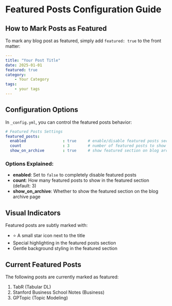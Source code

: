 # Featured Posts Configuration Guide

## How to Mark Posts as Featured

To mark any blog post as featured, simply add `featured: true` to the front matter:

```yaml
---
title: "Your Post Title"
date: 2025-01-01
featured: true
category: 
    - Your Category
tags:
    - your tags
---
```

## Configuration Options

In `_config.yml`, you can control the featured posts behavior:

```yaml
# Featured Posts Settings
featured_posts:
  enabled                : true     # enable/disable featured posts section
  count                  : 3        # number of featured posts to show
  show_on_archive        : true     # show featured section on blog archive page
```

### Options Explained:

- **enabled**: Set to `false` to completely disable featured posts
- **count**: How many featured posts to show in the featured section (default: 3)
- **show_on_archive**: Whether to show the featured section on the blog archive page

## Visual Indicators

Featured posts are subtly marked with:
- ⭐ A small star icon next to the title
- Special highlighting in the featured posts section
- Gentle background styling in the featured section

## Current Featured Posts

The following posts are currently marked as featured:
1. TabR (Tabular DL)
2. Stanford Business School Notes (Business)
3. GPTopic (Topic Modeling)
